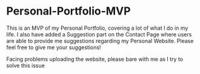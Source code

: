 # Personal-Portfolio-MVP
This is an MVP of my Personal Portfolio, covering a lot of what I do in my life. I also have added a Suggestion part on the Contact Page where users are able to provide me suggestions regarding my Personal Website. Please feel free to give me your suggestions!



Facing problems uploading the website, please bare with me as I try to solve this issue 
